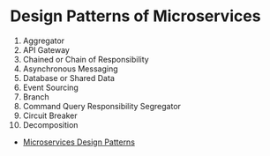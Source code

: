 # Design Patterns of Microservices

1. Aggregator
2. API Gateway
3. Chained or Chain of Responsibility
4. Asynchronous Messaging
5. Database or Shared Data
6. Event Sourcing
7. Branch
8. Command Query Responsibility Segregator
9. Circuit Breaker
10. Decomposition

* [Microservices Design Patterns](https://www.edureka.co/blog/microservices-design-patterns#DesignPatternsofMicroservices)
